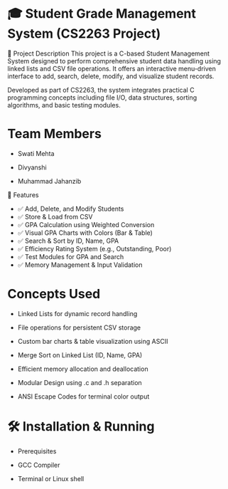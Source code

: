 # 🎓 Student Grade Management System (CS2263 Project)
📌 Project Description
This project is a C-based Student Management System designed to perform comprehensive student data handling using linked lists and CSV file operations. It offers an interactive menu-driven interface to add, search, delete, modify, and visualize student records.

Developed as part of CS2263, the system integrates practical C programming concepts including file I/O, data structures, sorting algorithms, and basic testing modules.
#  Team Members
 - Swati Mehta

 - Divyanshi

 - Muhammad Jahanzib

🚀 Features
- ✅ Add, Delete, and Modify Students
- ✅ Store & Load from CSV
- ✅ GPA Calculation using Weighted Conversion
- ✅ Visual GPA Charts with Colors (Bar & Table)
- ✅ Search & Sort by ID, Name, GPA
- ✅ Efficiency Rating System (e.g., Outstanding, Poor)
- ✅ Test Modules for GPA and Search
- ✅ Memory Management & Input Validation

# Concepts Used
- Linked Lists for dynamic record handling

- File operations for persistent CSV storage

- Custom bar charts & table visualization using ASCII

- Merge Sort on Linked List (ID, Name, GPA)

- Efficient memory allocation and deallocation

- Modular Design using .c and .h separation

- ANSI Escape Codes for terminal color output

# 🛠️ Installation & Running
- Prerequisites
- GCC Compiler

- Terminal or Linux shell
